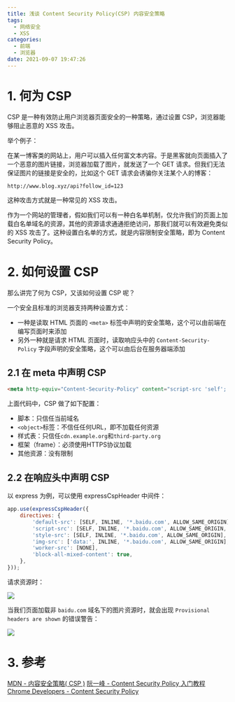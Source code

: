 ```yaml
---
title: 浅谈 Content Security Policy(CSP) 内容安全策略
tags:
  - 网络安全
  - XSS
categories:
  - 前端
  - 浏览器
date: 2021-09-07 19:47:26
---
```


# 1. 何为 CSP

CSP 是一种有效防止用户浏览器页面安全的一种策略，通过设置 CSP，浏览器能够阻止恶意的 XSS 攻击。

举个例子：

在某一博客类的网站上，用户可以插入任何富文本内容。于是黑客就向页面插入了一个恶意的图片链接，浏览器加载了图片，就发送了一个 GET 请求。但我们无法保证图片的链接是安全的，比如这个 GET 请求会诱骗你关注某个人的博客：

```
http://www.blog.xyz/api?follow_id=123
```

这种攻击方式就是一种常见的 XSS 攻击。

作为一个网站的管理者，假如我们可以有一种白名单机制，仅允许我们的页面上加载白名单域名的资源，其他的资源请求通通拒绝访问，那我们就可以有效避免类似的 XSS 攻击了。这种设置白名单的方式，就是内容限制安全策略，即为 Content Security Policy。

# 2. 如何设置 CSP

那么讲完了何为 CSP，又该如何设置 CSP 呢？

一个安全且标准的浏览器支持两种设置方式：
- 一种是读取 HTML 页面的 `<meta>` 标签中声明的安全策略，这个可以由前端在编写页面时来添加
- 另外一种就是请求 HTML 页面时，读取响应头中的 `Content-Security-Policy` 字段声明的安全策略，这个可以由后台在服务器端添加

## 2.1 在 meta 中声明 CSP

```html
<meta http-equiv="Content-Security-Policy" content="script-src 'self'; object-src 'none'; style-src cdn.example.org third-party.org; child-src https:">
```

上面代码中，CSP 做了如下配置：

*   脚本：只信任当前域名
*   `<object>`标签：不信任任何URL，即不加载任何资源
*   样式表：只信任`cdn.example.org`和`third-party.org`
*   框架（frame）：必须使用HTTPS协议加载
*   其他资源：没有限制

## 2.2 在响应头中声明 CSP

以 express 为例，可以使用 expressCspHeader 中间件：

```js
app.use(expressCspHeader({
    directives: {
        'default-src': [SELF, INLINE, '*.baidu.com', ALLOW_SAME_ORIGIN],
        'script-src': [SELF, INLINE, '*.baidu.com', ALLOW_SAME_ORIGIN, EVAL],
        'style-src': [SELF, INLINE, '*.baidu.com', ALLOW_SAME_ORIGIN],
        'img-src': ['data:', INLINE, '*.baidu.com', ALLOW_SAME_ORIGIN],
        'worker-src': [NONE],
        'block-all-mixed-content': true,
    },
}));
```

请求资源时：

![](https://i.loli.net/2021/09/07/PeVx6HwoEWYUkfZ.png)

当我们页面加载非 `baidu.com` 域名下的图片资源时，就会出现 `Provisional headers are shown` 的错误警告：

![](https://i.loli.net/2021/09/07/3jmMSDXVObHzWyr.png)

# 3. 参考

[MDN - 内容安全策略( CSP )](https://developer.mozilla.org/zh-CN/docs/Web/HTTP/CSP)
[阮一峰 - Content Security Policy 入门教程](http://www.ruanyifeng.com/blog/2016/09/csp.html)
[Chrome Developers - Content Security Policy](https://developer.chrome.com/docs/apps/contentSecurityPolicy/)